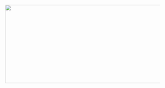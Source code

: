 <p align="center">
  <img width="556" height="256" src="https://github.com/wallaceloos/Image_Processing/tree/master/images/filtro1.png">
</p>
